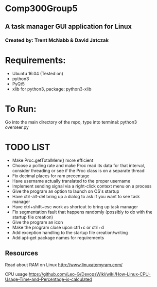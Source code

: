 # Comp300Group5
## A task manager GUI application for Linux
### Created by: Trent McNabb & David Jatczak

# Requirements:
- Ubuntu 16.04 (Tested on)
- python3
- PyQt5
- xlib for python3, package: python3-xlib

# To Run:
Go into the main directory of the repo, type into terminal: python3 overseer.py

# TODO LIST
- Make Proc.getTotalMem() more efficient
- Choose a polling rate and make Proc read its data for that interval, consider threading or see if the Proc class is on a separate thread
- Fix decimal places for ram precentage
- Have username actually translated to the proper username
- Implement sending signal via a right-click context menu on a process
- Give the program an option to launch on OS's startup
- Have ctrl-alt-del bring up a dialog to ask if you want to see task manager
- Have ctrl+shift+esc work as shortcut to bring up task manager
- Fix segmentation fault that happens randomly (possibly to do with the startup file creation)
- Give the program an icon
- Make the program close upon ctrl+c or ctrl+d
- Add exception handling to the startup file creation/writing
- Add apt-get package names for requirements

## Resources

Read about RAM on Linux
http://www.linuxatemyram.com/

CPU usage
https://github.com/Leo-G/DevopsWiki/wiki/How-Linux-CPU-Usage-Time-and-Percentage-is-calculated
